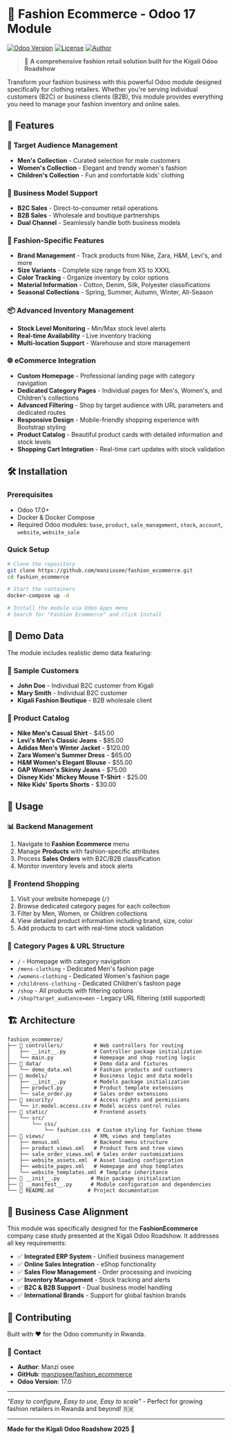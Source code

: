 # 👗 Fashion Ecommerce - Odoo 17 Module

[![Odoo Version](https://img.shields.io/badge/Odoo-17.0-blue.svg)](https://github.com/odoo/odoo)
[![License](https://img.shields.io/badge/License-LGPL--3-green.svg)](https://www.gnu.org/licenses/lgpl-3.0)
[![Author](https://img.shields.io/badge/Author-Manzi%20osee-orange.svg)](https://github.com/manziosee)

> 🚀 **A comprehensive fashion retail solution built for the Kigali Odoo Roadshow**

Transform your fashion business with this powerful Odoo module designed specifically for clothing retailers. Whether you're serving individual customers (B2C) or business clients (B2B), this module provides everything you need to manage your fashion inventory and online sales.

## 🌟 Features

### 🎯 **Target Audience Management**
- **Men's Collection** - Curated selection for male customers
- **Women's Collection** - Elegant and trendy women's fashion
- **Children's Collection** - Fun and comfortable kids' clothing

### 🏢 **Business Model Support**
- **B2C Sales** - Direct-to-consumer retail operations
- **B2B Sales** - Wholesale and boutique partnerships
- **Dual Channel** - Seamlessly handle both business models

### 👕 **Fashion-Specific Features**
- **Brand Management** - Track products from Nike, Zara, H&M, Levi's, and more
- **Size Variants** - Complete size range from XS to XXXL
- **Color Tracking** - Organize inventory by color options
- **Material Information** - Cotton, Denim, Silk, Polyester classifications
- **Seasonal Collections** - Spring, Summer, Autumn, Winter, All-Season

### 📦 **Advanced Inventory Management**
- **Stock Level Monitoring** - Min/Max stock level alerts
- **Real-time Availability** - Live inventory tracking
- **Multi-location Support** - Warehouse and store management

### 🌐 **eCommerce Integration**
- **Custom Homepage** - Professional landing page with category navigation
- **Dedicated Category Pages** - Individual pages for Men's, Women's, and Children's collections
- **Advanced Filtering** - Shop by target audience with URL parameters and dedicated routes
- **Responsive Design** - Mobile-friendly shopping experience with Bootstrap styling
- **Product Catalog** - Beautiful product cards with detailed information and stock levels
- **Shopping Cart Integration** - Real-time cart updates with stock validation

## 🛠️ Installation

### Prerequisites
- Odoo 17.0+
- Docker & Docker Compose
- Required Odoo modules: `base`, `product`, `sale_management`, `stock`, `account`, `website`, `website_sale`

### Quick Setup
```bash
# Clone the repository
git clone https://github.com/manziosee/fashion_ecommerce.git
cd fashion_ecommerce

# Start the containers
docker-compose up -d

# Install the module via Odoo Apps menu
# Search for "Fashion Ecommerce" and click Install
```

## 🎨 Demo Data

The module includes realistic demo data featuring:

### 👥 **Sample Customers**
- **John Doe** - Individual B2C customer from Kigali
- **Mary Smith** - Individual B2C customer 
- **Kigali Fashion Boutique** - B2B wholesale client

### 👔 **Product Catalog**
- **Nike Men's Casual Shirt** - $45.00
- **Levi's Men's Classic Jeans** - $85.00
- **Adidas Men's Winter Jacket** - $120.00
- **Zara Women's Summer Dress** - $65.00
- **H&M Women's Elegant Blouse** - $55.00
- **GAP Women's Skinny Jeans** - $75.00
- **Disney Kids' Mickey Mouse T-Shirt** - $25.00
- **Nike Kids' Sports Shorts** - $30.00

## 🚀 Usage

### 📊 **Backend Management**
1. Navigate to **Fashion Ecommerce** menu
2. Manage **Products** with fashion-specific attributes
3. Process **Sales Orders** with B2C/B2B classification
4. Monitor inventory levels and stock alerts

### 🛒 **Frontend Shopping**
1. Visit your website homepage (`/`)
2. Browse dedicated category pages for each collection
3. Filter by Men, Women, or Children collections
4. View detailed product information including brand, size, color
5. Add products to cart with real-time stock validation

### 🎯 **Category Pages & URL Structure**
- `/` - Homepage with category navigation
- `/mens-clothing` - Dedicated Men's fashion page
- `/womens-clothing` - Dedicated Women's fashion page  
- `/childrens-clothing` - Dedicated Children's fashion page
- `/shop` - All products with filtering options
- `/shop?target_audience=men` - Legacy URL filtering (still supported)

## 🏗️ **Architecture**

```
fashion_ecommerce/
├── 📁 controllers/          # Web controllers for routing
│   ├── __init__.py         # Controller package initialization
│   └── main.py             # Homepage and shop routing logic
├── 📁 data/                 # Demo data and fixtures
│   └── demo_data.xml       # Fashion products and customers
├── 📁 models/               # Business logic and data models
│   ├── __init__.py         # Models package initialization
│   ├── product.py          # Product template extensions
│   └── sale_order.py       # Sales order extensions
├── 📁 security/             # Access rights and permissions
│   └── ir.model.access.csv # Model access control rules
├── 📁 static/               # Frontend assets
│   └── src/
│       └── css/
│           └── fashion.css  # Custom styling for fashion theme
├── 📁 views/                # XML views and templates
│   ├── menus.xml           # Backend menu structure
│   ├── product_views.xml   # Product form and tree views
│   ├── sale_order_views.xml # Sales order customizations
│   ├── website_assets.xml  # Asset loading configuration
│   ├── website_pages.xml   # Homepage and shop templates
│   └── website_templates.xml # Template inheritance
├── 📄 __init__.py          # Main package initialization
├── 📄 __manifest__.py      # Module configuration and dependencies
└── 📄 README.md           # Project documentation
```

## 🎯 **Business Case Alignment**

This module was specifically designed for the **FashionEcommerce** company case study presented at the Kigali Odoo Roadshow. It addresses all key requirements:

- ✅ **Integrated ERP System** - Unified business management
- ✅ **Online Sales Integration** - eShop functionality
- ✅ **Sales Flow Management** - Order processing and invoicing
- ✅ **Inventory Management** - Stock tracking and alerts
- ✅ **B2C & B2B Support** - Dual business model handling
- ✅ **International Brands** - Support for global fashion brands

## 🤝 **Contributing**

Built with ❤️ for the Odoo community in Rwanda. 

### 📧 **Contact**
- **Author**: Manzi osee
- **GitHub**: [manziosee/fashion_ecommerce](https://github.com/manziosee/fashion_ecommerce.git)
- **Odoo Version**: 17.0

---

*"Easy to configure, Easy to use, Easy to scale"* - Perfect for growing fashion retailers in Rwanda and beyond! 🇷🇼

---

**Made for the Kigali Odoo Roadshow 2025** 🎉
